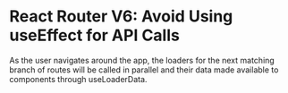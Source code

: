 # React Router V6: Avoid Using useEffect for API Calls

As the user navigates around the app, the loaders for the next matching branch of routes will be called in parallel and their data made available to components through useLoaderData.

